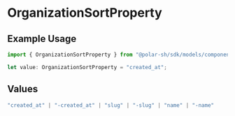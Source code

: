 # OrganizationSortProperty

## Example Usage

```typescript
import { OrganizationSortProperty } from "@polar-sh/sdk/models/components/organizationsortproperty.js";

let value: OrganizationSortProperty = "created_at";
```

## Values

```typescript
"created_at" | "-created_at" | "slug" | "-slug" | "name" | "-name"
```